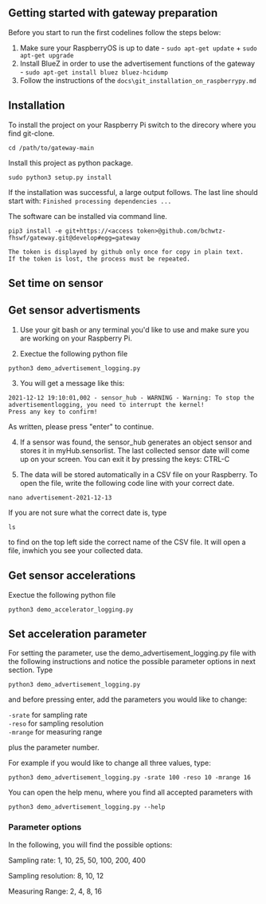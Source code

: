 ## Getting started with gateway preparation

Before you start to run the first codelines follow the steps below:
  1. Make sure your RaspberryOS is up to date
    - `sudo apt-get update` + `sudo apt-get upgrade`
  2. Install BlueZ in order to use the advertisement functions of the gateway
    - `sudo apt-get install bluez bluez-hcidump`
  3. Follow the instructions of the `docs\git_installation_on_raspberrypy.md`

## Installation

To install the project on your Raspberry Pi switch to the direcory where you find git-clone.

`cd /path/to/gateway-main`

Install this project as python package.

`sudo python3 setup.py install`

If the installation was successful, a large output follows. The last line should start with: 
`Finished processing dependencies ...`

The software can be installed via command line.

```{code-block} python
pip3 install -e git+https://<access token>@github.com/bchwtz-fhswf/gateway.git@develop#egg=gateway
```
```{admonition} Note
The token is displayed by github only once for copy in plain text.
If the token is lost, the process must be repeated.
```
## Set time on sensor


## Get sensor advertisments

1. Use your git bash or any terminal you'd like to use and make sure you are working on your Raspberry Pi. 

2. Exectue the following python file

`python3 demo_advertisement_logging.py`

3. You will get a message like this:
```2021-12-12 19:10:00,523 - SensorGatewayBleak - WARNING - Abort workloop task via timeout()!
2021-12-12 19:10:01,002 - sensor_hub - WARNING - Warning: To stop the advertisementlogging, you need to interrupt the kernel!
Press any key to confirm!
```
  As written, please press "enter" to continue. 

4. If a sensor was found, the sensor_hub generates an object sensor and stores it in myHub.sensorlist. The last collected sensor date will come up on your screen. You can exit it by pressing the keys: CTRL-C

5. The data will be stored automatically in a CSV file on your Raspberry. To open the file, write the following code line with your correct date.

`nano advertisement-2021-12-13`

If you are not sure what the correct date is, type

`ls`

to find on the top left side the correct name of the CSV file.
It will open a file, inwhich you see your collected data. 


## Get sensor accelerations

Exectue the following python file

`python3 demo_accelerator_logging.py`


## Set acceleration parameter

For setting the parameter, use the demo_advertisement_logging.py file with the following instructions and notice the possible parameter options in next section. Type 

`python3 demo_advertisement_logging.py`

and before pressing enter, add the parameters you would like to change:

`-srate` for sampling rate  
`-reso` for sampling resolution  
`-mrange` for measuring range  

plus the parameter number. 

For example if you would like to change all three values, type:

`python3 demo_advertisement_logging.py -srate 100 -reso 10 -mrange 16`

You can open the help menu, where you find all accepted parameters with

`python3 demo_advertisement_logging.py --help`

### Parameter options

In the following, you will find the possible options:

Sampling rate: 1, 10, 25, 50, 100, 200, 400

Sampling resolution: 8, 10, 12
  
Measuring Range: 2, 4, 8, 16

